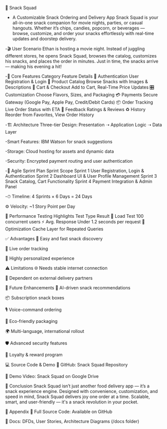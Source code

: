 🍿 Snack Squad
- A Customizable Snack Ordering and Delivery App
Snack Squad is your all-in-one snack companion for movie nights, parties, or casual hangouts. Whether it’s chips, candies, popcorn, or beverages — browse, customize, and order your snacks effortlessly with real-time updates and doorstep delivery.

-🎬 User Scenario
Ethan is hosting a movie night. Instead of juggling different stores, he opens Snack Squad, browses the catalog, customizes his snacks, and places the order in minutes. Just in time, the snacks arrive — making his evening a hit!

-🧠 Core Features
Category	Feature Details
🔐 Authentication	User Registration & Login
🍿 Product Catalog	Browse Snacks with Images & Descriptions
🛒 Cart & Checkout	Add to Cart, Real-Time Price Updates
🎛️ Customization	Choose Flavors, Sizes, and Packaging
💳 Payments	Secure Gateway (Google Pay, Apple Pay, Credit/Debit Cards)
📦 Order Tracking	Live Order Status with ETA
🌟 Feedback	Ratings & Reviews
♻️ History	Reorder from Favorites, View Order History

-🏗️ Architecture
Three-tier Design:
Presentation ➝ Application Logic ➝ Data Layer

-Smart Features:
IBM Watson for snack suggestions

-Storage:
Cloud hosting for assets and dynamic data

-Security:
Encrypted payment routing and user authentication

-📆 Agile Sprint Plan
Sprint	Scope
Sprint 1	User Registration, Login & Authentication
Sprint 2	Dashboard UI & User Profile Management
Sprint 3	Snack Catalog, Cart Functionality
Sprint 4	Payment Integration & Admin Panel

-⏱ Timeline: 4 Sprints × 6 Days = 24 Days

⚙️ Velocity: ~1 Story Point per Day

🧪 Performance Testing Highlights
Test Type	Result
👥 Load Test	100 concurrent users
⚡ Avg. Response	Under 1.2 seconds per request
🧠 Optimization	Cache Layer for Repeated Queries

✅ Advantages
🔎 Easy and fast snack discovery

🚚 Live order tracking

🎯 Highly personalized experience

⚠️ Limitations
🌐 Needs stable internet connection

🚗 Dependent on external delivery partners

🚀 Future Enhancements
🤖 AI-driven snack recommendations

📦 Subscription snack boxes

🎙️ Voice-command ordering

🌱 Eco-friendly packaging

🌍 Multi-language, international rollout

🛡️ Advanced security features

🎁 Loyalty & reward program

💻 Source Code & Demo
🔗 GitHub: Snack Squad Repository

🎥 Demo Video: Snack Squad on Google Drive

🙌 Conclusion
Snack Squad isn’t just another food delivery app — it’s a snack experience engine. Designed with convenience, customization, and speed in mind, Snack Squad delivers joy one order at a time. Scalable, smart, and user-friendly — it's a snack revolution in your pocket.

📎 Appendix
📁 Full Source Code: Available on GitHub

📜 Docs: DFDs, User Stories, Architecture Diagrams (/docs folder)
